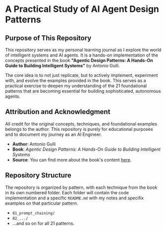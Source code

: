 # A Practical Study of AI Agent Design Patterns

## Purpose of This Repository

This repository serves as my personal learning journal as I explore the world of intelligent systems and AI agents. It is a hands-on implementation of the concepts presented in the book **"Agentic Design Patterns: A Hands-On Guide to Building Intelligent Systems"** by Antonio Gulli.

The core idea is to not just replicate, but to actively implement, experiment with, and evolve the examples provided in the book. This serves as a practical exercise to deepen my understanding of the 21 foundational patterns that are becoming essential for building sophisticated, autonomous agents.

## Attribution and Acknowledgment

All credit for the original concepts, techniques, and foundational examples belongs to the author. This repository is purely for educational purposes and to document my journey as an AI Engineer.

-   **Author**: Antonio Gulli
-   **Book**: *Agentic Design Patterns: A Hands-On Guide to Building Intelligent Systems*
-   **Source**: You can find more about the book's content [here](https://docs.google.com/document/d/1rsaK53T3Lg5KoGwvf8ukOUvbELRtH-V0LnOIFDxBryE/preview).

## Repository Structure

The repository is organized by pattern, with each technique from the book in its own numbered folder. Each folder will contain the code implementation and a specific `README.md` with my notes and specifix examples on that particular pattern.

-   `01_prompt_chaining/`
-   `02_.../`
-   ...and so on for all 21 patterns.

